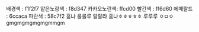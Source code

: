 배경색 : f1f2f7
얕은노랑색 : f8d347
카카오노란색: ffcd00
빨간색 : ff6d60
에메랄드 : 6ccaca
파란색 : 58c7f2
흠냐
룰룰루
랄랄라
흠냐ㅎㅎㅎㅎㅎ
루루루
ㅇㅁㅇ
gmgmgmgmgmgmmgm
